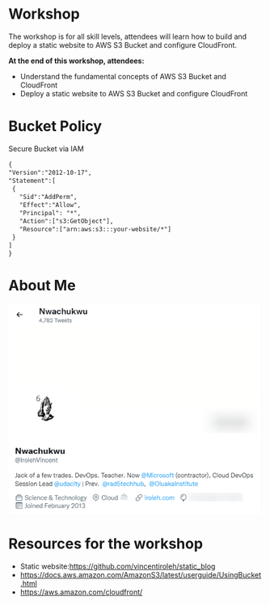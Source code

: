# Workshop

The workshop is for all skill levels, attendees will learn how to build and deploy a static website to AWS S3 Bucket and configure CloudFront.

**At the end of this workshop, attendees:**
- Understand the fundamental concepts of AWS S3 Bucket and CloudFront
- Deploy a static website to AWS S3 Bucket and configure CloudFront

# Bucket Policy

Secure Bucket via IAM

```
{
"Version":"2012-10-17",
"Statement":[
 {
   "Sid":"AddPerm",
   "Effect":"Allow",
   "Principal": "*",
   "Action":["s3:GetObject"],
   "Resource":["arn:aws:s3:::your-website/*"]
 }
]
}
```



# About Me

![](/about.png)

# Resources for the workshop

- Static website:https://github.com/vincentiroleh/static_blog
- https://docs.aws.amazon.com/AmazonS3/latest/userguide/UsingBucket.html
- https://aws.amazon.com/cloudfront/

